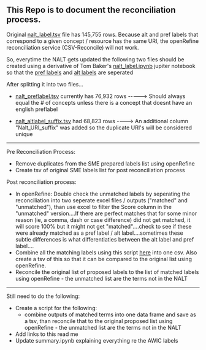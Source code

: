 ## This  Repo  is  to  document  the  reconciliation  process. 

Original [nalt_label.tsv](https://github.com/woody544/nalt4ma/blob/main/nalt/nalt_labels/nalt_labels.tsv) file has 145,755 rows. Because alt and pref labels that correspond to a given concept / resource has the same URI, the openRefine reconciliation service (CSV-Reconcile) will not work. 

So, everytime the NALT gets updated the following two files should be created using a derivative of Tom Baker's [nalt_label.ipynb](https://github.com/woody544/nalt4ma/blob/main/nalt/nalt_labels.ipynb) jupiter notebook so that the [pref labels]() and [alt labels]() are seperated 

After splitting it into two files...

- [nalt_preflabel.tsv]() currently has 76,932 rows -----> Should always equal the # of concepts unless there is a concept that doesnt have an english preflabel

- [nalt_altlabel_suffix.tsv]() had 68,823 rows ----> An additional column "Nalt_URI_suffix" was added so the duplicate URI's will be considered unique 


---------------------------------------------------------------------------------------------------------------------------------------------------------
Pre Reconciliation Process:
- Remove duplicates from the SME prepared labels list using openRefine
- Create tsv of original SME labels list for post reconciliation process

Post reconciliation process:
- In openRefine: Double check the unmatched labels by seperating the reconciliation into two seperate excel files / outputs ("matched" and "unmatched"), than use excel to filter the Score column in the "unmatched" version....If there are perfect matches that for some minor reason (ie, a comma, dash or case difference) did not get matched, it will score 100% but it might not get "matched"....check to see if these were already matched as a pref label / alt label....sometimes these subtle differences is what differentiaties between the alt label and pref label....
- Combine all the matching labels using this script [here]() into one csv. Also create a tsv of this so that it can be compared to the original list using openRefine. 
- Reconcile the original list of proposed labels to the list of matched labels using openRefine - the unmatched list are the terms not in the NALT

---------------------------------------------------------------------------------------------------------------------------------------------------------
Still need to do the following:
- Create a script for the following: 
    - combine outputs of matched terms into one data frame and save as a tsv, than reconcile that to the original proposed list using openRefine - the unmatched list are the terms not in the NALT
- Add links to this read me
- Update summary.ipynb explaining everything re the AWIC labels

